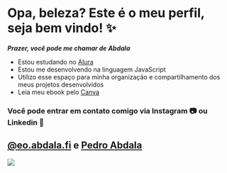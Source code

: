# Opa, beleza? Este é o meu perfil, seja bem vindo! ✨

***Prazer, você pode me chamar de Abdala***

- Estou estudando no [Alura](https://www.alura.com.br)
- Estou me desenvolvendo na linguagem JavaScript
- Utilizo esse espaço para minha organização e compartilhamento dos meus projetos desenvolvidos
- Leia meu ebook pelo [Canva](https://www.canva.com/design/DAF_JBKlCaI/IjCp9zL8HNFMpko-DFGI3Q/edit?utm_content=DAF_JBKlCaI&utm_campaign=designshare&utm_medium=link2&utm_source=sharebutton)

### Você pode entrar em contato comigo via Instagram 📷 ou Linkedin 📃

## **[@eo.abdala.fi](https://www.instagram.com/eo.abdala.fi/)** **e** **[Pedro Abdala](https://www.linkedin.com/in/pedro-henrique-abdala-de-moraes-831992307/)**

![](https://media1.tenor.com/m/LivQlT-8ZEoAAAAC/shuumatsu-no-valkyrie-nikola-tesla.gif)
